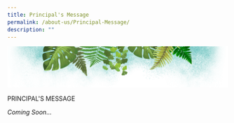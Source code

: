 ```yaml
---
title: Principal's Message
permalink: /about-us/Principal-Message/
description: ""
---
```

![](/images/Banner.png)

PRINCIPAL'S MESSAGE

_Coming Soon..._